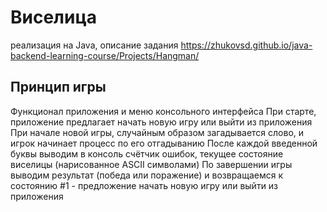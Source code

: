 # Виселица
реализация на Java, описание задания 
https://zhukovsd.github.io/java-backend-learning-course/Projects/Hangman/

Принцип игры
----------

Функционал приложения и меню консольного интерфейса
При старте, приложение предлагает начать новую игру или выйти из приложения
При начале новой игры, случайным образом загадывается слово, и игрок начинает процесс по его отгадыванию
После каждой введенной буквы выводим в консоль счётчик ошибок, текущее состояние виселицы (нарисованное ASCII символами)
По завершении игры выводим результат (победа или поражение) и возвращаемся к состоянию #1 - предложение начать новую игру или выйти из приложения
